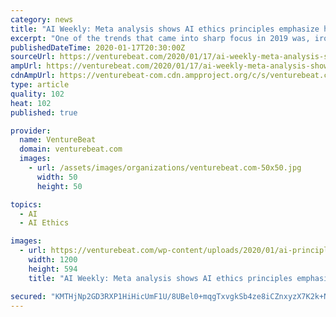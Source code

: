 ```yaml
---
category: news
title: "AI Weekly: Meta analysis shows AI ethics principles emphasize human rights"
excerpt: "One of the trends that came into sharp focus in 2019 was, ironically, a woeful lack of clarity around AI ethics. The AI field at large was paying attention to ethics, creating and applying frameworks for AI research, development, policy, and law, but there was no unified approach. The committees and groups, from every sort of organization ..."
publishedDateTime: 2020-01-17T20:30:00Z
sourceUrl: https://venturebeat.com/2020/01/17/ai-weekly-meta-analysis-shows-ai-ethics-principles-emphasize-human-rights/
ampUrl: https://venturebeat.com/2020/01/17/ai-weekly-meta-analysis-shows-ai-ethics-principles-emphasize-human-rights/amp/
cdnAmpUrl: https://venturebeat-com.cdn.ampproject.org/c/s/venturebeat.com/2020/01/17/ai-weekly-meta-analysis-shows-ai-ethics-principles-emphasize-human-rights/amp/
type: article
quality: 102
heat: 102
published: true

provider:
  name: VentureBeat
  domain: venturebeat.com
  images:
    - url: /assets/images/organizations/venturebeat.com-50x50.jpg
      width: 50
      height: 50

topics:
  - AI
  - AI Ethics

images:
  - url: https://venturebeat.com/wp-content/uploads/2020/01/ai-principles-meta-analysis.png?fit=1200%2C594&strip=all
    width: 1200
    height: 594
    title: "AI Weekly: Meta analysis shows AI ethics principles emphasize human rights"

secured: "KMTHjNp2GD3RXP1HiHicUmF1U/8UBel0+mqgTxvgkSb4ze8iCZnxyzX7K2k+NgNxhcvuaLMfgmIwpW7kzEhU8tud4AxGoYxG2JZnPhH1OT+uxj3GFrssXq43ngY4PyTaxciJaE5H8qXIk5AkQhi7ZYD69CHkHovfa1g/9K6juDtEOR0/cWE1qj4TI9Fp1VVkl7ud2/slO++yz061NEq4GbJWbs5r3vJ5Q6rYNlQiF4VCw1aZsW89JL/hTTLCIv88Qtv2ImMpQjxLKG+jlRv9H8lRHhiR9qMk7F4ylpgbRAMVpcKmsG1gi3VMa0RQFehN/TzyrSYe0EJ4k2WghuP7c+79H4l8L5Oq1hmWQc78lzvyPeHOomMIldYPnIBmV3OboTwlTWuoCwzcDBXnXUFMMF6L5XTJFCGmGfEeRlEdBUewAbWXclfk80PV4+cuLzs7tyLjq7kc9LDgC5sUEIyYIg==;znxb9RKBZqISzafqz63fnQ=="
---
```


